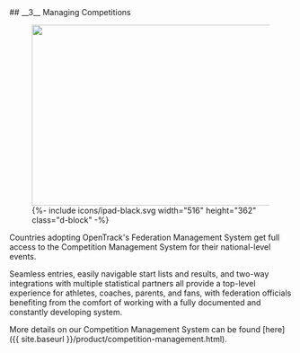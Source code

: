 <div markdown="1" data-aos="fade-up">
## __3__ Managing Competitions

<div class="side-image side-image-right tablet-shadow my-5" data-aos="fade-left">
  <figure class="tablet-demo">
    <img src="{{ site.baseurl }}/assets/img/screens/cms-screen.png" class="screen" width="430" height="322">
    {%- include icons/ipad-black.svg width="516" height="362" class="d-block" -%}
  </figure>
</div>

Countries adopting OpenTrack's Federation Management System get full access to the Competition Management System for their national-level events.

Seamless entries, easily navigable start lists and results, and two-way integrations with multiple statistical partners all provide a top-level experience for athletes, coaches, parents, and fans, with federation officials benefiting from the comfort of working with a fully documented and constantly developing system.

More details on our Competition Management System can be found [here]({{ site.baseurl }}/product/competition-management.html).

</div>
